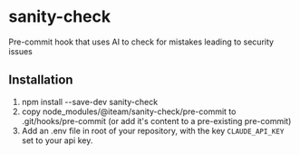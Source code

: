# sanity-check

Pre-commit hook that uses AI to check for mistakes leading to security issues

## Installation

1. npm install --save-dev sanity-check
2. copy node_modules/@iteam/sanity-check/pre-commit to .git/hooks/pre-commit (or add it's content to a
   pre-existing pre-commit)
3. Add an .env file in root of your repository, with the key `CLAUDE_API_KEY` set to your api key.
